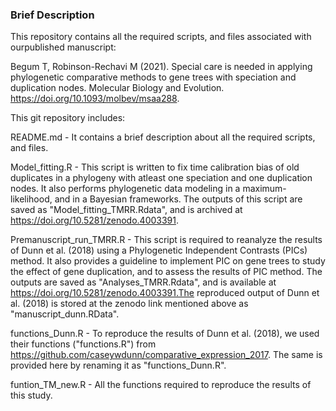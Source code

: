 
### Brief Description 

This repository contains all the required scripts, and files associated with ourpublished manuscript: 

Begum T, Robinson-Rechavi M (2021). Special care is needed in applying phylogenetic comparative methods to gene trees with speciation and duplication nodes. Molecular Biology and Evolution. https://doi.org/10.1093/molbev/msaa288.

This git repository includes:

README.md - It contains a brief description about all the required scripts, and files.

Model_fitting.R - This script is written to fix time calibration bias of old duplicates in a phylogeny with atleast one speciation and one duplication nodes. It also performs phylogenetic data modeling in a maximum-likelihood, and in a Bayesian frameworks. The outputs of this script are saved as "Model_fitting_TMRR.Rdata", and is archived at https://doi.org/10.5281/zenodo.4003391. 

Premanuscript_run_TMRR.R - This script is required to reanalyze the results of Dunn et al. (2018) using a Phylogenetic Independent Contrasts (PICs) method. It also provides a guideline to implement PIC on gene trees to study the effect of gene duplication, and to assess the results of PIC method. The outputs are saved as "Analyses_TMRR.Rdata", and is available at https://doi.org/10.5281/zenodo.4003391.The reproduced output of Dunn et al. (2018) is stored at the zenodo link mentioned above as "manuscript_dunn.RData". 

functions_Dunn.R - To reproduce the results of Dunn et al. (2018), we used their functions ("functions.R") from https://github.com/caseywdunn/comparative_expression_2017. The same is provided here by renaming it as "functions_Dunn.R". 

funtion_TM_new.R - All the functions required to reproduce the results of this study.

